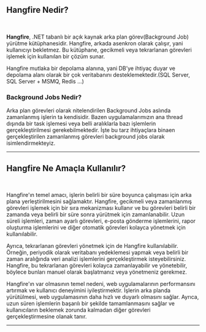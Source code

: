 <h2> Hangfire Nedir? </h2>
</br>
<p><b>Hangfire</b>, .NET tabanlı bir açık kaynak arka plan görev(Background Job) yürütme kütüphanesidir. Hangfire, arkada asenkron olarak çalışır, yani kullanıcıyı bekletmez. Bu kütüphane, gecikmeli veya tekrarlanan görevleri işlemek için kullanılan bir çözüm sunar.</p>

<p>Hangfire mutlaka bir depolama alanına, yani DB’ye ihtiyaç duyar ve depolama alanı olarak bir çok veritabanını desteklemektedir.(SQL Server, SQL Server + MSMQ, Redis ...)</p>

<h3>Background Jobs Nedir?</h3>
<p>Arka plan görevleri olarak nitelendirilen Background Jobs aslında zamanlanmış işlerin ta kendisidir. Bazen uygulamalarımızın ana thread dışında bir task işlemesi veya belli aralıklarla bazı işlemlerin gerçekleştirilmesi gerekebilmektedir. İşte bu tarz ihtiyaçlara binaen gerçekleştirilen zamanlanmış görevleri background jobs olarak isimlendirmekteyiz.</p>

<hr>
<h2> Hangfire Ne Amaçla Kullanılır? </h2>
</br>
<p>Hangfire'ın temel amacı, işlerin belirli bir süre boyunca çalışması için arka plana yerleştirilmesini sağlamaktır. Hangfire, gecikmeli veya zamanlanmış görevleri işlemek için bir sıra mekanizması kullanır ve bu görevleri belirli bir zamanda veya belirli bir süre sonra yürütmek için zamanlanabilir. Uzun süreli işlemleri, zaman ayarlı görevleri, e-posta gönderme işlemlerini, rapor oluşturma işlemlerini ve diğer otomatik görevleri kolayca yönetmek için kullanılabilir.</p>

<p>Ayrıca, tekrarlanan görevleri yönetmek için de Hangfire kullanılabilir. Örneğin, periyodik olarak veritabanı yedeklemesi yapmak veya belirli bir zaman aralığında veri analizi işlemlerini gerçekleştirmek isteyebilirsiniz. Hangfire, bu tekrarlanan görevleri kolayca zamanlayabilir ve yönetebilir, böylece bunları manuel olarak başlatmanız veya yönetmeniz gerekmez.</p>

<p>Hangfire'ın var olmasının temel nedeni, web uygulamalarının performansını artırmak ve kullanıcı deneyimini iyileştirmektir. İşlerin arka planda yürütülmesi, web uygulamasının daha hızlı ve duyarlı olmasını sağlar. Ayrıca, uzun süren işlemlerin başarılı bir şekilde tamamlanmasını sağlar ve kullanıcıların beklemek zorunda kalmadan diğer görevleri gerçekleştirmesine olanak tanır.</p>
<hr>
